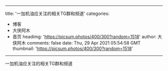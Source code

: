 
---
title: '一加机油应关注的相关TG群和频道'
categories: 
 - 博客
 - 大侠阿木
 - 首页
headimg: 'https://picsum.photos/400/300?random=1518'
author: 大侠阿木
comments: false
date: Thu, 29 Apr 2021 05:54:58 GMT
thumbnail: 'https://picsum.photos/400/300?random=1518'
---

<div>   
一加机油应关注的相关TG群和频道  
</div>
            